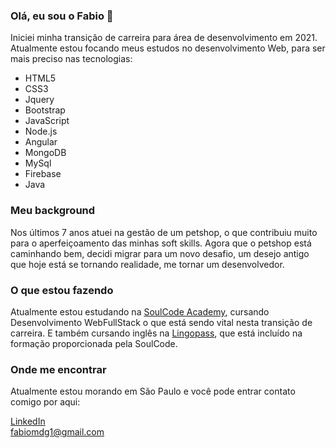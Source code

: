 ### Olá, eu sou o Fabio 👋
Iniciei minha transição de carreira para área de desenvolvimento em 2021.
Atualmente estou focando meus estudos no desenvolvimento Web, para ser mais preciso nas tecnologias:
* HTML5
* CSS3
* Jquery
* Bootstrap
* JavaScript
* Node.js
* Angular
* MongoDB
* MySql
* Firebase
* Java

### Meu background
Nos últimos 7 anos atuei na gestão de um petshop, o que contribuiu muito para o aperfeiçoamento das minhas soft skills.
Agora que o petshop está caminhando bem, decidi migrar para um novo desafio, um desejo antigo que hoje está se tornando realidade, me tornar um desenvolvedor.


### O que estou fazendo
Atualmente estou estudando na <a href="https://soulcodeacademy.org/" rel="nofollow">SoulCode Academy</a>, cursando Desenvolvimento WebFullStack o que está sendo vital nesta transição de carreira.
E também cursando inglês na <a href="https://www.lingopass.com.br/" rel="nofollow">Lingopass</a>, que está incluído na formação proporcionada pela SoulCode.<br/>
  
### Onde me encontrar
Atualmente estou morando em São Paulo e você pode entrar contato comigo por aqui:

<a href="https://www.linkedin.com/in/fabiomdg1/" rel="nofollow">LinkedIn</a><br>
<a href="mailto:fabiomdg1@gmail.com">fabiomdg1@gmail.com</a>




<!--
**fabiomdg1/fabiomdg1** is a ✨ _special_ ✨ repository because its `README.md` (this file) appears on your GitHub profile.

Here are some ideas to get you started:

- 🔭 I’m currently working on ...
- 🌱 I’m currently learning ...
- 👯 I’m looking to collaborate on ...
- 🤔 I’m looking for help with ...
- 💬 Ask me about ...
- 📫 How to reach me: ...
- 😄 Pronouns: ...
- ⚡ Fun fact: ...
-->
